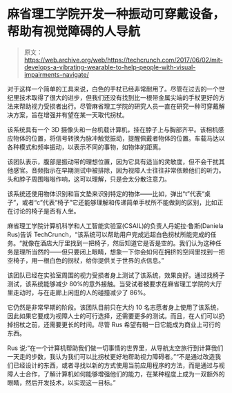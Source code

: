 # 麻省理工学院开发一种振动可穿戴设备，帮助有视觉障碍的人导航

> 原文：<https://web.archive.org/web/https://techcrunch.com/2017/06/02/mit-develops-a-vibrating-wearable-to-help-people-with-visual-impairments-navigate/>

对于这样一个简单的工具来说，白色的手杖已经非常耐用了。尽管在过去的一个世纪里技术取得了很大的进步，但我们还没有找到比一根带金属尖端的手杖更好的方法来帮助视力受损者出行。尽管麻省理工学院的研究人员一直在研究一种可穿戴解决方案，旨在增强并有望在某一天取代拐杖。

该系统具有一个 3D 摄像头和一台机载计算机，挂在脖子上与胸部齐平。该相机感应物体的位置，将信号转换为脉冲触觉振动，提醒佩戴者物体的位置。车载马达以各种模式和频率振动，以表示不同的事物，如物体的距离。

该团队表示，腹部是振动带的理想位置，因为它具有适当的灵敏度，但不会干扰其他感官。音频指示在早期测试中被排除，因为视障人士往往非常依赖他们的听力。头和脖子周围嗡嗡作响，这可以理解，只是会太分散注意力。

该系统还使用物体识别和盲文垫来识别特定的物体——比如，弹出“t”代表“桌子”，或者“c”代表“椅子”它还能够理解和传递简单手杖所不能做到的区别，比如正在讨论的椅子是否有人坐。

麻省理工学院计算机科学和人工智能实验室(CSAIL)的负责人丹妮拉·鲁斯(Daniela Rus)告诉 TechCrunch，“该系统可以帮助用户完成远超白色拐杖所能完成的任务。“就像在酒店大厅里找到一把椅子，然后知道它是否是空的。我们认为这种任务是理所当然的——但只要闭上眼睛，想象一下你会如何在拥挤的空间里找到一把空椅子，用一根白色的拐杖，给你提供关于世界的点信息。”

该团队已经在实验室周围的视力受损者身上测试了该系统，效果良好。通过找椅子测试，该系统能够减少 80%的意外接触。当受试者被要求在麻省理工学院的大厅里走动时，与在走廊上闲逛的人的碰撞减少了 86%。

它仍然是非常早期的阶段。该团队目前只在大约 10 名志愿者身上使用了该系统，因此如果它要成为视障人士的可行选择，还需要更多的测试。而且，在人们可以扔掉拐杖之前，还需要更长的时间。尽管 Rus 希望有朝一日它能成为商业上可行的东西。

Rus 说:“在一个计算机帮助我们做一切事情的世界里，从导航太空旅行到计算我们一天走的步数，我认为我们可以比拐杖更好地帮助视力障碍者。”“不是通过改造我们已经设计的东西，或者寻找以新的方式使用当前应用程序的方法，而是通过与视障人士合作，了解计算机如何能够增强他们的能力，在某种程度上成为一双额外的眼睛，然后开发技术，以实现这一目标。”